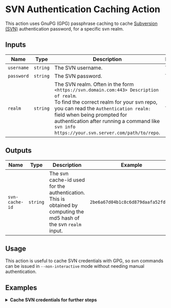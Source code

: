 # SVN Authentication Caching Action

This action uses GnuPG (GPG) passphrase caching to cache [Subversion (SVN)](https://svnbook.red-bean.com/en/1.7/svn-book.pdf) authentication password, for a specific svn realm.<br>

## Inputs

| Name | Type | Description | Required | Example |
| ---- | ---- | ----------- | -------- | ------- |
| `username` | `string` | The SVN username. | YES | `myuser` |
| `password` | `string` | The SVN password. | YES | `mypassword` |
| `realm` | `string` | The SVN realm. Often in the form `<https://svn.domain.com:443> Description of realm`.<br>To find the correct realm for your svn repo, you can read the `Authentication realm:` field when being prompted for authentication after running a command like `svn info https://your.svn.server.com/path/to/repo`. | YES | `<https://awesome.svn.repo.com:443> My awesome SVN repo` |

## Outputs

| Name | Type | Description | Example |
| ---- | ---- | ----------- | ------- |
| `svn-cache-id` | `string` | The svn cache-id used for the authentication. This is obtained by computing the md5 hash of the svn `realm` input. | `2be6a67d04b1c8c6d879daafa52fd762` |

## Usage 
This action is useful to cache SVN credentials with GPG, so svn commands can be issued in `--non-interactive` mode without needing manual authentication.

## Examples

<details>
<summary><b>Cache SVN credentials for further steps</b></summary>

```yaml
# ...
on: pull-request
jobs:
  comment:
    runs-on: ubuntu-latest
    permissions:
      pull-requests: write
    steps:
    - uses: access-nri/actions/.github/actions/comment@main
      with:
        message: |
          Wow, a comment on PR `${{ github.event.pull_request.number }}`!
          With multilines!
```
</details>
